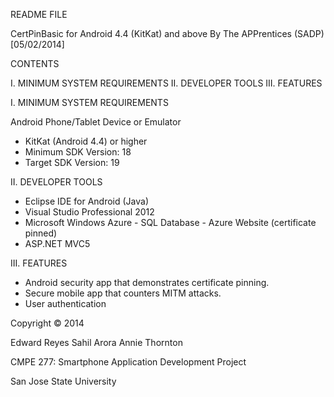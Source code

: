README FILE

CertPinBasic for Android 4.4 (KitKat) and above
By The APPrentices (SADP)
[05/02/2014]

CONTENTS

I.	MINIMUM SYSTEM REQUIREMENTS
II.	DEVELOPER TOOLS
III.	FEATURES



I. MINIMUM SYSTEM REQUIREMENTS 

Android Phone/Tablet Device or Emulator
* KitKat (Android 4.4) or higher
* Minimum SDK Version: 18
* Target SDK Version: 19

II. DEVELOPER TOOLS

* Eclipse IDE for Android (Java) 
* Visual Studio Professional 2012
* Microsoft Windows Azure - SQL Database
			  - Azure Website (certificate pinned)
* ASP.NET MVC5

III. FEATURES

* Android security app that demonstrates certificate pinning.
* Secure mobile app that counters MITM attacks.
* User authentication


Copyright © 2014 

Edward Reyes
Sahil Arora
Annie Thornton

CMPE 277: Smartphone Application Development
Project

San Jose State University 


